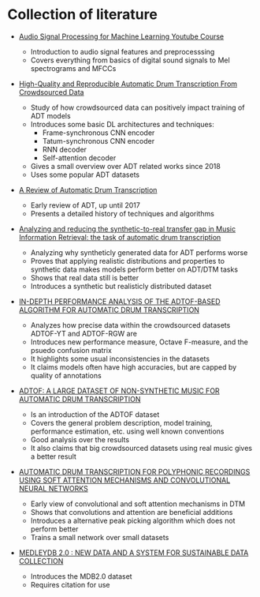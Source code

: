 # Collection of literature

* [Audio Signal Processing for Machine Learning Youtube Course](https://www.youtube.com/watch?v=iCwMQJnKk2c&list=PL-wATfeyAMNqIee7cH3q1bh4QJFAaeNv0&ab_channel=ValerioVelardo-TheSoundofAI)
    * Introduction to audio signal features and preprocesssing
    * Covers everything from basics of digital sound signals to Mel spectrograms and MFCCs

* [High-Quality and Reproducible Automatic Drum Transcription From Crowdsourced Data](https://www.mdpi.com/2624-6120/4/4/42)
    * Study of how crowdsourced data can positively impact training of ADT models
    * Introduces some basic DL architectures and techniques:
        * Frame-synchronous CNN encoder
        * Tatum-synchronous CNN encoder
        * RNN decoder
        * Self-attention decoder
    * Gives a small overview over ADT related works since 2018
    * Uses some popular ADT datasets

* [A Review of Automatic Drum Transcription](https://www.open-access.bcu.ac.uk/6180/1/Wu-et-al.-2018-A-review-of-automatic-drum-transcription.pdf)
    * Early review of ADT, up until 2017
    * Presents a detailed history of techniques and algorithms 

* [Analyzing and reducing the synthetic-to-real transfer gap in Music Information Retrieval: the task of automatic drum transcription](https://arxiv.org/pdf/2407.19823)
    * Analyzing why syntheticly generated data for ADT performs worse
    * Proves that applying realistic distributions and properties to synthetic data makes models perform better on ADT/DTM tasks
    * Shows that real data still is better
    * Introduces a synthetic but realisticly distributed dataset

* [IN-DEPTH PERFORMANCE ANALYSIS OF THE ADTOF-BASED ALGORITHM FOR AUTOMATIC DRUM TRANSCRIPTION](https://diva-portal.org/smash/get/diva2:1887345/FULLTEXT01.pdf)
    * Analyzes how precise data within the crowdsourced datasets ADTOF-YT and ADTOF-RGW are
    * Introduces new performance measure, Octave F-measure, and the psuedo confusion matrix
    * It highlights some usual inconsistencies in the datasets
    * It claims models often have high accuracies, but are capped by quality of annotations

* [ADTOF: A LARGE DATASET OF NON-SYNTHETIC MUSIC FOR AUTOMATIC DRUM TRANSCRIPTION](https://archives.ismir.net/ismir2021/paper/000102.pdf)
    * Is an introduction of the ADTOF dataset
    * Covers the general problem description, model training, performance estimation, etc. using well known conventions
    * Good analysis over the results
    * It also claims that big crowdsourced datasets using real music gives a better result

* [AUTOMATIC DRUM TRANSCRIPTION FOR POLYPHONIC RECORDINGS USING SOFT ATTENTION MECHANISMS AND CONVOLUTIONAL NEURAL NETWORKS](https://archives.ismir.net/ismir2017/paper/000146.pdf)
    * Early view of convolutional and soft attention mechanisms in DTM
    * Shows that convolutions and attention are beneficial additions
    * Introduces a alternative peak picking algorithm which does not perform better
    * Trains a small network over small datasets

* [MEDLEYDB 2.0 : NEW DATA AND A SYSTEM FOR SUSTAINABLE DATA COLLECTION](https://rachelbittner.weebly.com/uploads/3/2/1/8/32182799/bittner_ismirlbd-mdb_2016.pdf)
    * Introduces the MDB2.0 dataset
    * Requires citation for use